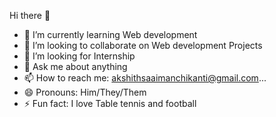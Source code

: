Hi there 👋 

- 🌱 I’m currently learning Web development
- 👯 I’m looking to collaborate on Web development Projects
- 🤔 I’m looking for Internship
- 💬 Ask me about anything
- 📫 How to reach me: akshithsaaimanchikanti@gmail.com...
- 😄 Pronouns: Him/They/Them
- ⚡ Fun fact: I love Table tennis and football
